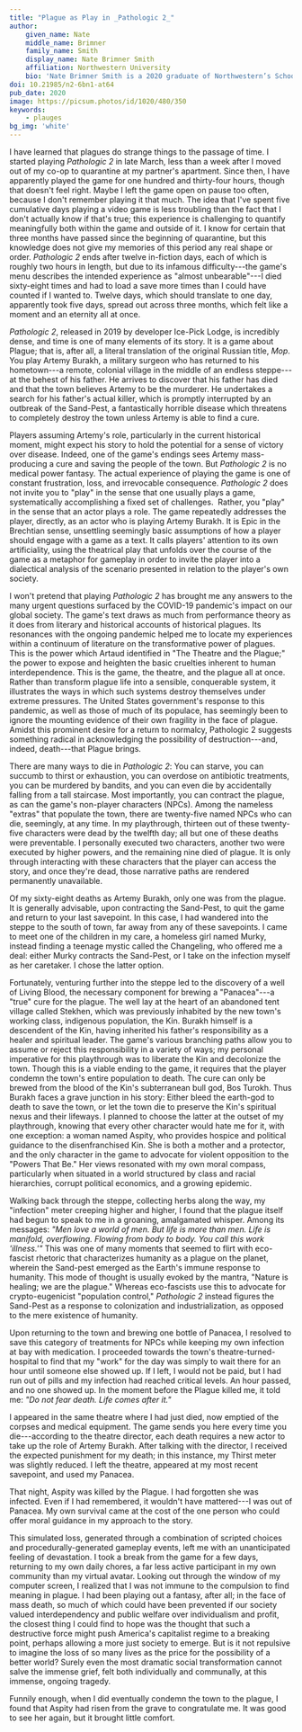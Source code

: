 ```yaml
---
title: "Plague as Play in _Pathologic 2_"
author:
    given_name: Nate
    middle_name: Brimner
    family_name: Smith
    display_name: Nate Brimner Smith
    affiliation: Northwestern University
    bio: 'Nate Brimner Smith is a 2020 graduate of Northwestern’s School of Communication, having completed a BA in Radio/TV/Film. Their multimedia stage adaptation of Ingmar Bergman’s Persona was produced in association with NU’s Dept. of Performance Studies in 2018. They have also edited several student films. '
doi: 10.21985/n2-6bn1-at64
pub_date: 2020
image: https://picsum.photos/id/1020/480/350
keywords:
    - plauges
bg_img: 'white'
---
```


I have learned that plagues do strange things to the passage of time. I started playing *Pathologic 2* in late March, less than a week after I moved out of my co-op to quarantine at my partner's apartment. Since then, I have apparently played the game for one hundred and thirty-four hours, though that doesn't feel right. Maybe I left the game open on pause too often, because I don't remember playing it that much. The idea that I've spent five cumulative days playing a video game is less troubling than the fact that I don't actually know if that's true; this experience is challenging to quantify meaningfully both within the game and outside of it. I know for certain that three months have passed since the beginning of quarantine, but this knowledge does not give my memories of this period any real shape or order. *Pathologic 2* ends after twelve in-fiction days, each of which is roughly two hours in length, but due to its infamous difficulty---the game's menu describes the intended experience as "almost unbearable"---I died sixty-eight times and had to load a save more times than I could have counted if I wanted to. Twelve days, which should translate to one day, apparently took five days, spread out across three months, which felt like a moment and an eternity all at once.

*Pathologic 2*, released in 2019 by developer Ice-Pick Lodge, is incredibly dense, and time is one of many elements of its story. It is a game about Plague; that is, after all, a literal translation of the original Russian title, *Мор*. You play Artemy Burakh, a military surgeon who has returned to his hometown---a remote, colonial village in the middle of an endless steppe---at the behest of his father. He arrives to discover that his father has died and that the town believes Artemy to be the murderer. He undertakes a search for his father's actual killer, which is promptly interrupted by an outbreak of the Sand-Pest, a fantastically horrible disease which threatens to completely destroy the town unless Artemy is able to find a cure.

Players assuming Artemy's role, particularly in the current historical moment, might expect his story to hold the potential for a sense of victory over disease. Indeed, one of the game's endings sees Artemy mass-producing a cure and saving the people of the town. But *Pathologic 2* is no medical power fantasy. The actual experience of playing the game is one of constant frustration, loss, and irrevocable consequence. *Pathologic 2* does not invite you to "play" in the sense that one usually plays a game, systematically accomplishing a fixed set of challenges.  Rather, you "play" in the sense that an actor plays a role. The game repeatedly addresses the player, directly, as an actor who is playing Artemy Burakh. It is Epic in the Brechtian sense, unsettling seemingly basic assumptions of how a player should engage with a game as a text. It calls players' attention to its own artificiality, using the theatrical play that unfolds over the course of the game as a metaphor for gameplay in order to invite the player into a dialectical analysis of the scenario presented in relation to the player's own society.

I won't pretend that playing *Pathologic 2* has brought me any answers to the many urgent questions surfaced by the COVID-19 pandemic's impact on our global society. The game's text draws as much from performance theory as it does from literary and historical accounts of historical plagues. Its resonances with the ongoing pandemic helped me to locate my experiences within a continuum of literature on the transformative power of plagues. This is the power which Artaud identified in "The Theatre and the Plague;" the power to expose and heighten the basic cruelties inherent to human interdependence. This is the game, the theatre, and the plague all at once. Rather than transform plague life into a sensible, conquerable system, it illustrates the ways in which such systems destroy themselves under extreme pressures. The United States government's response to this pandemic, as well as those of much of its populace, has seemingly been to ignore the mounting evidence of their own fragility in the face of plague. Amidst this prominent desire for a return to normalcy, Pathologic 2 suggests something radical in acknowledging the possibility of destruction---and, indeed, death---that Plague brings.

There are many ways to die in *Pathologic 2*: You can starve, you can succumb to thirst or exhaustion, you can overdose on antibiotic treatments, you can be murdered by bandits, and you can even die by accidentally falling from a tall staircase. Most importantly, you can contract the plague, as can the game's non-player characters (NPCs). Among the nameless "extras" that populate the town, there are twenty-five named NPCs who can die, seemingly, at any time. In my playthrough, thirteen out of these twenty-five characters were dead by the twelfth day; all but one of these deaths were preventable. I personally executed two characters, another two were executed by higher powers, and the remaining nine died of plague. It is only through interacting with these characters that the player can access the story, and once they're dead, those narrative paths are rendered permanently unavailable. 

Of my sixty-eight deaths as Artemy Burakh, only one was from the plague. It is generally advisable, upon contracting the Sand-Pest, to quit the game and return to your last savepoint. In this case, I had wandered into the steppe to the south of town, far away from any of these savepoints. I came to meet one of the children in my care, a homeless girl named Murky, instead finding a teenage mystic called the Changeling, who offered me a deal: either Murky contracts the Sand-Pest, or I take on the infection myself as her caretaker. I chose the latter option. 

Fortunately, venturing further into the steppe led to the discovery of a well of Living Blood, the necessary component for brewing a "Panacea"---a "true" cure for the plague. The well lay at the heart of an abandoned tent village called Stekhen, which was previously inhabited by the new town's working class, indigenous population, the Kin. Burakh himself is a descendent of the Kin, having inherited his father's responsibility as a healer and spiritual leader. The game's various branching paths allow you to assume or reject this responsibility in a variety of ways; my personal imperative for this playthrough was to liberate the Kin and decolonize the town. Though this is a viable ending to the game, it requires that the player condemn the town's entire population to death. The cure can only be brewed from the blood of the Kin's subterranean bull god, Bos Turokh. Thus Burakh faces a grave junction in his story: Either bleed the earth-god to death to save the town, or let the town die to preserve the Kin's spiritual nexus and their lifeways. I planned to choose the latter at the outset of my playthrough, knowing that every other character would hate me for it, with one exception: a woman named Aspity, who provides hospice and political guidance to the disenfranchised Kin. She is both a mother and a protector, and the only character in the game to advocate for violent opposition to the "Powers That Be." Her views resonated with my own moral compass, particularly when situated in a world structured by class and racial hierarchies, corrupt political economics, and a growing epidemic.

Walking back through the steppe, collecting herbs along the way, my "infection" meter creeping higher and higher, I found that the plague itself had begun to speak to me in a groaning, amalgamated whisper. Among its messages: *"Men love a world of men. But life is more than men. Life is manifold, overflowing. Flowing from body to body. You call this work 'illness.'"* This was one of many moments that seemed to flirt with eco-fascist rhetoric that characterizes humanity as a plague on the planet, wherein the Sand-pest emerged as the Earth's immune response to humanity. This mode of thought is usually evoked by the mantra, "Nature is healing; we are the plague." Whereas eco-fascists use this to advocate for crypto-eugenicist "population control," *Pathologic 2* instead figures the Sand-Pest as a response to colonization and industrialization, as opposed to the mere existence of humanity.

Upon returning to the town and brewing one bottle of Panacea, I resolved to save this category of treatments for NPCs while keeping my own infection at bay with medication. I proceeded towards the town's theatre-turned-hospital to find that my "work" for the day was simply to wait there for an hour until someone else showed up. If I left, I would not be paid, but I had run out of pills and my infection had reached critical levels. An hour passed, and no one showed up. In the moment before the Plague killed me, it told me: *"Do not fear death. Life comes after it."*

I appeared in the same theatre where I had just died, now emptied of the corpses and medical equipment. The game sends you here every time you die---according to the theatre director, each death requires a new actor to take up the role of Artemy Burakh. After talking with the director, I received the expected punishment for my death; in this instance, my Thirst meter was slightly reduced. I left the theatre, appeared at my most recent savepoint, and used my Panacea. 

That night, Aspity was killed by the Plague. I had forgotten she was infected. Even if I had remembered, it wouldn't have mattered---I was out of Panacea. My own survival came at the cost of the one person who could offer moral guidance in my approach to the story.

This simulated loss, generated through a combination of scripted choices and procedurally-generated gameplay events, left me with an unanticipated feeling of devastation. I took a break from the game for a few days, returning to my own daily chores, a far less active participant in my own community than my virtual avatar. Looking out through the window of my computer screen, I realized that I was not immune to the compulsion to find meaning in plague. I had been playing out a fantasy, after all; in the face of mass death, so much of which could have been prevented if our society valued interdependency and public welfare over individualism and profit, the closest thing I could find to hope was the thought that such a destructive force might push America's capitalist regime to a breaking point, perhaps allowing a more just society to emerge. But is it not repulsive to imagine the loss of so many lives as the price for the possibility of a better world? Surely even the most dramatic social transformation cannot salve the immense grief, felt both individually and communally, at this immense, ongoing tragedy.

Funnily enough, when I did eventually condemn the town to the plague, I found that Aspity had risen from the grave to congratulate me. It was good to see her again, but it brought little comfort.